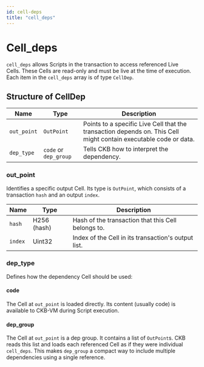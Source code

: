 ```yaml
---
id: cell-deps
title: "cell_deps"
---
```


# Cell_deps

`cell_deps` allows Scripts in the transaction to access referenced Live Cells. These Cells are read-only and must be live at the time of execution. Each item in the `cell_deps` array is of type `CellDep`.

## Structure of CellDep

| Name        | Type                  | Description                                                                                                      |
| ----------- | --------------------- | ---------------------------------------------------------------------------------------------------------------- |
| `out_point` | `OutPoint`            | Points to a specific Live Cell that the transaction depends on. This Cell might contain executable code or data. |
| `dep_type`  | `code` or `dep_group` | Tells CKB how to interpret the dependency.                                                                       |

### out_point

Identifies a specific output Cell. Its type is `OutPoint`, which consists of a transaction `hash` and an output `index`.

| Name    | Type        | Description                                         |
| ------- | ----------- | --------------------------------------------------- |
| `hash`  | H256 (hash) | Hash of the transaction that this Cell belongs to.  |
| `index` | Uint32      | Index of the Cell in its transaction's output list. |

### dep_type

Defines how the dependency Cell should be used:

#### code

The Cell at `out_point` is loaded directly. Its content (usually code) is available to CKB-VM during Script execution.

#### dep_group

The Cell at `out_point` is a dep group. It contains a list of `OutPoint`s. CKB reads this list and loads each referenced Cell as if they were individual `cell_deps`. This makes `dep_group` a compact way to include multiple dependencies using a single reference.
